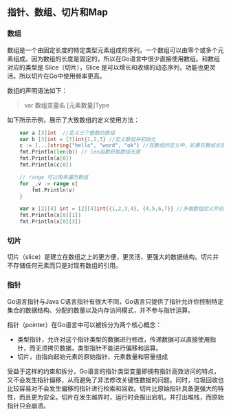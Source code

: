 ## 指针、数组、切片和Map

### 数组

数组是一个由固定长度的特定类型元素组成的序列，一个数组可以由零个或多个元素组成。因为数组的长度是固定的，所以在Go语言中很少直接使用数组。和数组对应的类型是 Slice（切片），Slice 是可以增长和收缩的动态序列，功能也更灵活。所以切片在Go中使用频率更高。

数组的声明语法如下：

> var 数组变量名 [元素数量]Type

如下所示示例，展示了大致数组的定义使用方法：

```go
	var a [3]int  //定义三个整数的数组
	var b [3]int = [3]int{1,2,3} //定义数组并初始化
	c := [...]string{"hello", "word", "ok"} //在数组的定义中，如果在数组长度的位置出现“...”省略号，则表示数组的长度是根据初始化值的个数来计算
	fmt.Println(len(b)) // len函数获取数组长度
	fmt.Println(a[0])
	fmt.Println(c[0])

	// range 可以用来遍历数组
	for _,v := range c{
		fmt.Println(v)
	}

	var x [2][4] int = [2][4]int{{1,2,3,4}, {4,5,6,7}} //多维数组定义并初始化
	fmt.Println(x[0][1])
	fmt.Println(x[0][3])
```

### 切片

切片（slice）是建立在数组之上的更方便，更灵活，更强大的数据结构。切片并不存储任何元素而只是对现有数组的引用。



### 指针

Go语言指针与Java C语言指针有很大不同，Go语言只提供了指针允许你控制特定集合的数据结构、分配的数量以及内存访问模式，并不参与指针运算。

指针（pointer）在Go语言中可以被拆分为两个核心概念：

- 类型指针，允许对这个指针类型的数据进行修改，传递数据可以直接使用指针，而无须拷贝数据，类型指针不能进行偏移和运算。
- 切片，由指向起始元素的原始指针、元素数量和容量组成

受益于这样的约束和拆分，Go语言的指针类型变量即拥有指针高效访问的特点，又不会发生指针偏移，从而避免了非法修改关键性数据的问题。同时，垃圾回收也比较容易对不会发生偏移的指针进行检索和回收。切片比原始指针具备更强大的特性，而且更为安全。切片在发生越界时，运行时会报出宕机，并打出堆栈，而原始指针只会崩溃。

